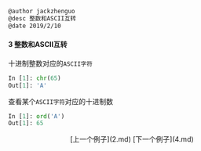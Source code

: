 ```markdown
@author jackzhenguo
@desc 整数和ASCII互转
@date 2019/2/10
```

#### 3 整数和ASCII互转

十进制整数对应的`ASCII字符`
```python
In [1]: chr(65)
Out[1]: 'A'
```

查看某个`ASCII字符`对应的十进制数
```python
In [1]: ord('A')
Out[1]: 65
```

<center>[上一个例子](2.md)    [下一个例子](4.md)</center>